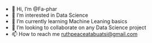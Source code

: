 - 👋 Hi, I’m @Fa-phar
- 👀 I’m interested in Data Science
- 🌱 I’m currently learning Machine Leaning basics
- 💞️ I’m looking to collaborate on any Data Science project
- 📫 How to reach me ruthpeaceatabuatsi@gmail.com

<!---
Fa-phar/Fa-phar is a ✨ special ✨ repository because its `README.md` (this file) appears on your GitHub profile.
You can click the Preview link to take a look at your changes.
--->
